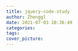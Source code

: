 ```yaml
---
title: jquery-code-study
author: Zhenggl
date: 2021-07-03 10:36:49
categories:
tags:
cover_picture:
---
```

